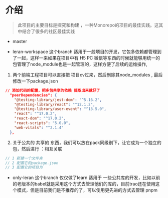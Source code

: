 # 介绍

> 此项目的主要目标是探究和构建 ，一种Monorepo的项目的最佳实践。这其中结合了很多的社区最佳实践

- master

- leran-workspace
这个branch 适用于一般项目的开发，它包多依赖都管理到了一起，这样一来如果在项目中有 H5 PC 微信等东西的时候就能够用统一的包管理了node_module也是一起管理的，这样方便了后续的运维操作,
1. 两个前端工程项目可以直接把 项目cv过来，然后删除其node_modules , 最后修改一下package.json
```json
// 添加代码的配置，把多包共享的依赖 提取出来就好了
  "peerDependencies": {
    "@testing-library/jest-dom": "^5.16.2",
    "@testing-library/react": "^12.1.2",
    "@testing-library/user-event": "^13.5.0",
    "react": "^17.0.2",
    "react-dom": "^17.0.2",
    "react-scripts": "5.0.0",
    "web-vitals": "^2.1.4"
  },
```
2. 关于公共的 共享的 东西，我们可以放在pack同级别下，让它成为一个独立的包，然后进行 ：相互关联
```js
// 1 新建一个文件夹
// 2 配置它的package.json
// 3 配置它的项目为
```

- only-leran
这个branch 仅仅做了learn 适用于 一些公共库的开发，比如以前的老版本的babel就是采用这个方式去管理他们的库的，目前trao还在使用这个模式，但是目前我们是不推荐的了，可以使用更先进的方式去管理 pnpm
